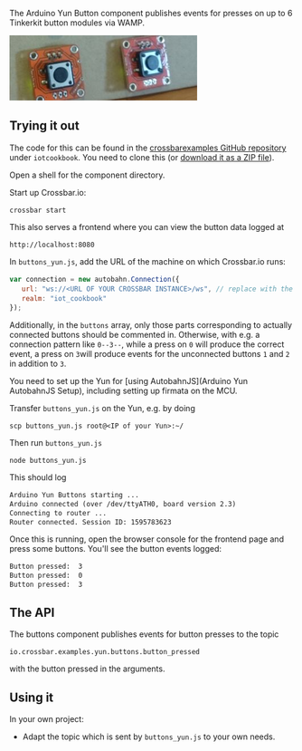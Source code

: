 The Arduino Yun Button component publishes events for presses on up to 6 Tinkerkit button modules via WAMP.

<div class="topimage_container">
   <img class="topimage" src="/static/img/iotcookbook/buttons_arduino_yun.jpg" alt="">   
</div>

## Trying it out

The code for this can be found in the [crossbarexamples GitHub repository](https://github.com/crossbario/crossbarexamples) under `iotcookbook`. You need to clone this (or [download it as a ZIP file](https://github.com/crossbario/crossbarexamples/archive/master.zip)).

Open a shell for the component directory. 

Start up Crossbar.io:

```shell
crossbar start
```

This also serves a frontend where you can view the button data logged at

```
http://localhost:8080
```

In `buttons_yun.js`, add the URL of the machine on which Crossbar.io runs:

```javascript
var connection = new autobahn.Connection({
   url: "ws://<URL OF YOUR CROSSBAR INSTANCE>/ws", // replace with the url of your crossbar instance
   realm: "iot_cookbook"
});
```

Additionally, in the `buttons` array, only those parts corresponding to actually connected buttons should be commented in. Otherwise, with e.g. a connection pattern like `0--3--`, while a press on `0` will produce the correct event, a press on `3`will produce events for the unconnected buttons `1` and `2` in addition to `3`.

You need to set up the Yun for [using AutobahnJS](Arduino Yun AutobahnJS Setup), including setting up firmata on the MCU.

Transfer `buttons_yun.js` on the Yun, e.g. by doing 

```console
scp buttons_yun.js root@<IP of your Yun>:~/
```

Then run `buttons_yun.js` 

```shell
node buttons_yun.js
```

This should log

```
Arduino Yun Buttons starting ...
Arduino connected (over /dev/ttyATH0, board version 2.3)
Connecting to router ...
Router connected. Session ID: 1595783623
```

Once this is running, open the browser console for the frontend page and press some buttons. You'll see the button events logged:

```
Button pressed:  3
Button pressed:  0
Button pressed:  3
```


## The API

The buttons component publishes events for button presses to the topic

```
io.crossbar.examples.yun.buttons.button_pressed
```

with the button pressed in the arguments.

## Using it

In your own project:

* Adapt the topic which is sent by `buttons_yun.js` to your own needs.